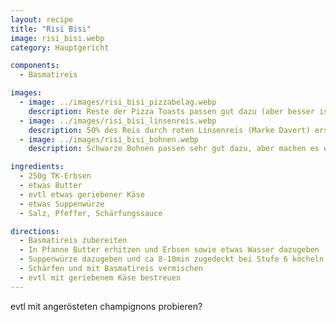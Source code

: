 ```yaml
---
layout: recipe
title: "Risi Bisi"
image: risi_bisi.webp
category: Hauptgericht

components:
  - Basmatireis

images:
  - image: ../images/risi_bisi_pizzabelag.webp
    description: Reste der Pizza Toasts passen gut dazu (aber besser ist nur Reis+Erbsen)
  - image: ../images/risi_bisi_linsenreis.webp
    description: 50% des Reis durch roten Linsenreis (Marke Davert) ersetzt. Schmeckt auch sehr gut
  - image: ../images/risi_bisi_bohnen.webp
    description: Schwarze Bohnen passen sehr gut dazu, aber machen es etwas zu mehlig

ingredients:
  - 250g TK-Erbsen
  - etwas Butter
  - evtl etwas geriebener Käse
  - etwas Suppenwürze
  - Salz, Pfeffer, Schärfungssauce

directions:
  - Basmatireis zubereiten
  - In Pfanne Butter erhitzen und Erbsen sowie etwas Wasser dazugeben
  - Suppenwürze dazugeben und ca 8-10min zugedeckt bei Stufe 6 köcheln lassen
  - Schärfen und mit Basmatireis vermischen
  - evtl mit geriebenem Käse bestreuen
---
```


evtl mit angerösteten champignons probieren?
